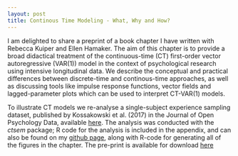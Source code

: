 ```yaml
---
layout: post
title: Continous Time Modeling - What, Why and How?
---
```


I am delighted to share a preprint of a book chapter I have written with Rebecca Kuiper and Ellen Hamaker. The aim of this chapter is to provide a broad didactical treatment of the continuous-time (CT) first-order vector autoregressive (VAR(1)) model in the context of psychological research using intensive longitudinal data. We describe the conceptual and practical differences between discrete-time and continous-time approaches, as well as discussing tools like impulse response functions, vector fields and lagged-parameter plots which can be used to interpret CT-VAR(1) models. 

To illustrate CT models we re-analyse a single-subject experience sampling dataset, published by Kossakowski et al. (2017) in the Journal of Open Psychology Data, available [here](https://osf.io/j4fg8/). The analysis was conducted with the *ctsem* package; R code for the analysis is included in the appendix, and can also be found on my [github page](https://github.com/ryanoisin/continuous_time-ILD-what-why-how), along with R-code for generating all of the figures in the chapter. The pre-print is available for download [here](https://ryanoisin.github.io/files/RyanKuiperHamaker_2018_chapter_preprint.pdf)
